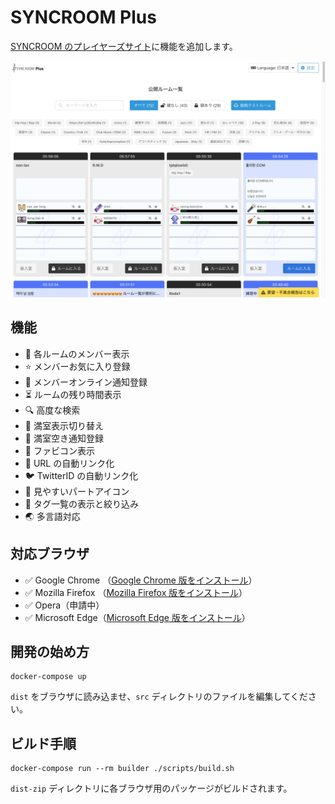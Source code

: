 # SYNCROOM Plus

[SYNCROOM のプレイヤーズサイト](https://syncroom.yamaha.com/play/)に機能を追加します。

![SYNCROOM-Plus](/docs/screenshot_2400x1800.jpg)

## 機能

- 👤 各ルームのメンバー表示
- ⭐ メンバーお気に入り登録
- 🔔 メンバーオンライン通知登録
- ⏳ ルームの残り時間表示
- 🔍 高度な検索
- 🚫 満室表示切り替え
- 🔔 満室空き通知登録
- 🍎 ファビコン表示
- 🔗 URL の自動リンク化
- 🐦 TwitterID の自動リンク化
- 🎸 見やすいパートアイコン
- 🔖 タグ一覧の表示と絞り込み
- 🌏 多言語対応

## 対応ブラウザ

- ✅ Google Chrome （[Google Chrome 版をインストール](https://chrome.google.com/webstore/detail/syncroom-plus-%E3%83%AB%E3%83%BC%E3%83%A0%E4%B8%80%E8%A6%A7%E3%81%8C%E4%BE%BF%E5%88%A9%E3%81%AB%EF%BC%81/gpgdkbjhojmcmkpldiopicipgolddmfg?hl=ja)）
- ✅ Mozilla Firefox （[Mozilla Firefox 版をインストール](https://addons.mozilla.org/ja/firefox/addon/syncroom-plus/)）
- ✅ Opera（申請中）
- ✅ Microsoft Edge（[Microsoft Edge 版をインストール](https://microsoftedge.microsoft.com/addons/detail/syncroom-plus-%E3%83%AB%E3%83%BC%E3%83%A0%E4%B8%80%E8%A6%A7%E3%81%8C%E4%BE%BF%E5%88%A9%E3%81%AB/jidoehgenjfemiclndkcockblmbcihem?hl=ja)）

## 開発の始め方

```
docker-compose up
```

`dist` をブラウザに読み込ませ、`src` ディレクトリのファイルを編集してください。

## ビルド手順

```
docker-compose run --rm builder ./scripts/build.sh
```

`dist-zip` ディレクトリに各ブラウザ用のパッケージがビルドされます。
